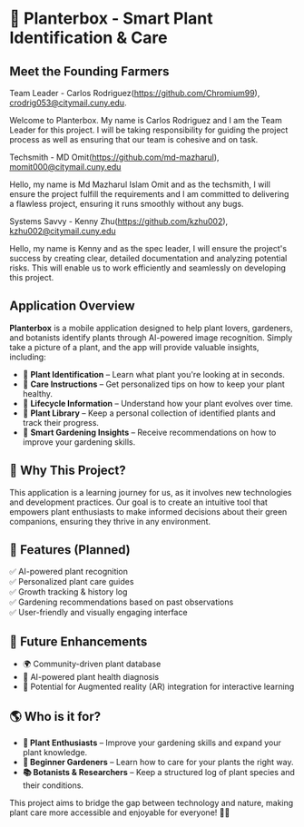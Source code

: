# 🌿 Planterbox - Smart Plant Identification & Care

## Meet the Founding Farmers
  
  Team Leader - Carlos Rodriguez(https://github.com/Chromium99), crodrig053@citymail.cuny.edu. 
  
  Welcome to Planterbox. My name is Carlos Rodriguez and I am the Team Leader for this project. I will be taking responsibility for guiding the project process as well as ensuring that our team is cohesive and on task.
  
  
  Techsmith - MD Omit(https://github.com/md-mazharul), momit000@citymail.cuny.edu

  Hello, my name is Md Mazharul Islam Omit and as the techsmith, I will ensure the project fulfill the requirements and I am committed to delivering a flawless project, ensuring it runs smoothly without any bugs.
  
  
  Systems Savvy - Kenny Zhu(https://github.com/kzhu002), kzhu002@citymail.cuny.edu

  Hello, my name is Kenny and as the spec leader, I will ensure the project's success by creating clear, detailed documentation and analyzing potential risks. This will enable us to work efficiently and seamlessly on developing this project.

## Application Overview  
**Planterbox** is a mobile application designed to help plant lovers, gardeners, and botanists identify plants through AI-powered image recognition. Simply take a picture of a plant, and the app will provide valuable insights, including:  

- 📸 **Plant Identification** – Learn what plant you're looking at in seconds.  
- 🌱 **Care Instructions** – Get personalized tips on how to keep your plant healthy.  
- 🔄 **Lifecycle Information** – Understand how your plant evolves over time.  
- 📂 **Plant Library** – Keep a personal collection of identified plants and track their progress.  
- 🏡 **Smart Gardening Insights** – Receive recommendations on how to improve your gardening skills.  

## 📌 Why This Project?  
This application is a learning journey for us, as it involves new technologies and development practices. Our goal is to create an intuitive tool that empowers plant enthusiasts to make informed decisions about their green companions, ensuring they thrive in any environment.  

## 🔧 Features (Planned)  
✅ AI-powered plant recognition  
✅ Personalized plant care guides  
✅ Growth tracking & history log  
✅ Gardening recommendations based on past observations  
✅ User-friendly and visually engaging interface  

## 🚀 Future Enhancements  
- 🌍 Community-driven plant database  
- 🏥 AI-powered plant health diagnosis  
- 📲 Potential for Augmented reality (AR) integration for interactive learning  

## 🌎 Who is it for?  
- **🌿 Plant Enthusiasts** – Improve your gardening skills and expand your plant knowledge.  
- **🌻 Beginner Gardeners** – Learn how to care for your plants the right way.  
- **📚 Botanists & Researchers** – Keep a structured log of plant species and their conditions.  

This project aims to bridge the gap between technology and nature, making plant care more accessible and enjoyable for everyone! 🌱✨  
